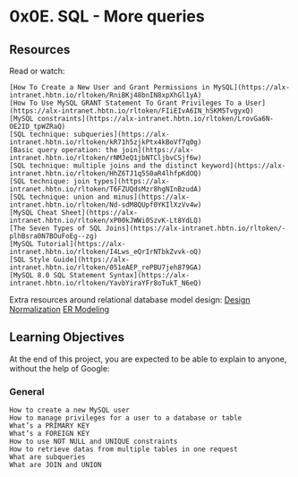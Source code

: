# 0x0E. SQL - More queries

## Resources
Read or watch:

    [How To Create a New User and Grant Permissions in MySQL](https://alx-intranet.hbtn.io/rltoken/RniBKj48bnIN8xpXhGl1yA)
    [How To Use MySQL GRANT Statement To Grant Privileges To a User](https://alx-intranet.hbtn.io/rltoken/FIiEIvA6IN_hSKM5TvgyxQ)
    [MySQL constraints](https://alx-intranet.hbtn.io/rltoken/LrovGa6N-OE2ID_tpWZRaQ)
    [SQL technique: subqueries](https://alx-intranet.hbtn.io/rltoken/kR71h5zjkPtx4kBoVf7q0g)
    [Basic query operation: the join](https://alx-intranet.hbtn.io/rltoken/rNMJeQ1jbNTCljbvCSjf6w)
    [SQL technique: multiple joins and the distinct keyword](https://alx-intranet.hbtn.io/rltoken/HhZ6TJ1q5S0aR4lhfpKdOQ)
    [SQL technique: join types](https://alx-intranet.hbtn.io/rltoken/T6FZUQdsMzr8hgNInBzudA)
    [SQL technique: union and minus](https://alx-intranet.hbtn.io/rltoken/Nd-sdM8QUpf0YKIlXzVv4w)
    [MySQL Cheat Sheet](https://alx-intranet.hbtn.io/rltoken/xP00kJWWi0SzvK-Lt8YdLQ)
    [The Seven Types of SQL Joins](https://alx-intranet.hbtn.io/rltoken/-plhBsra0N7BOuFoEg--zg)
    [MySQL Tutorial](https://alx-intranet.hbtn.io/rltoken/I4Lws_eQrIrNTbkZvvk-oQ)
    [SQL Style Guide](https://alx-intranet.hbtn.io/rltoken/051eAEP_rePBU7jeh879GA)
    [MySQL 8.0 SQL Statement Syntax](https://alx-intranet.hbtn.io/rltoken/YavbYiraYFr8oTukT_N6eQ)
    
 Extra resources around relational database model design:
    [Design](https://alx-intranet.hbtn.io/rltoken/EWLRPeqr5sQ9AqfoG_KXxw)
    [Normalization](https://alx-intranet.hbtn.io/rltoken/mqBhYoSYbhH5ZZrhDcY0kA)
    [ER Modeling](https://alx-intranet.hbtn.io/rltoken/R0exkJmf-2ddKjGfa8D0dA)


## Learning Objectives

At the end of this project, you are expected to be able to explain to anyone, without the help of Google:

### General

    How to create a new MySQL user
    How to manage privileges for a user to a database or table
    What’s a PRIMARY KEY
    What’s a FOREIGN KEY
    How to use NOT NULL and UNIQUE constraints
    How to retrieve datas from multiple tables in one request
    What are subqueries
    What are JOIN and UNION
